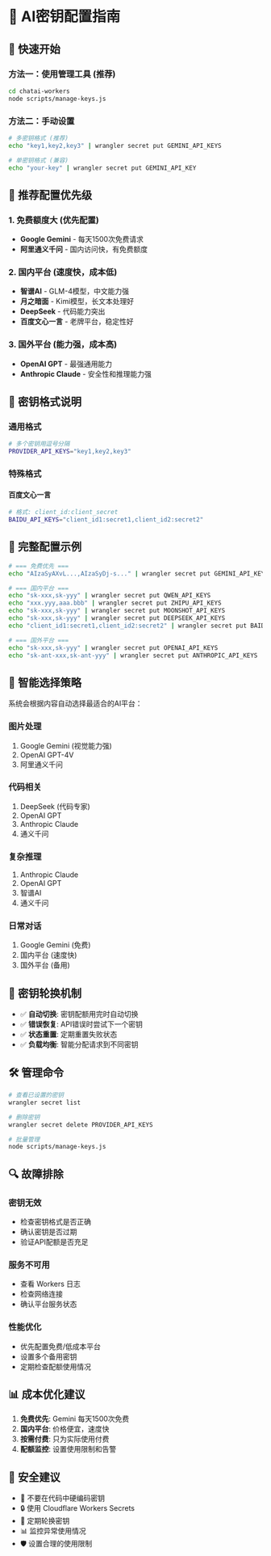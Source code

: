 # 🔑 AI密钥配置指南

## 🚀 快速开始

### 方法一：使用管理工具 (推荐)

```bash
cd chatai-workers
node scripts/manage-keys.js
```

### 方法二：手动设置

```bash
# 多密钥格式 (推荐)
echo "key1,key2,key3" | wrangler secret put GEMINI_API_KEYS

# 单密钥格式 (兼容)
echo "your-key" | wrangler secret put GEMINI_API_KEY
```

## 🌟 推荐配置优先级

### 1. 免费额度大 (优先配置)
- **Google Gemini** - 每天1500次免费请求
- **阿里通义千问** - 国内访问快，有免费额度

### 2. 国内平台 (速度快，成本低)
- **智谱AI** - GLM-4模型，中文能力强
- **月之暗面** - Kimi模型，长文本处理好
- **DeepSeek** - 代码能力突出
- **百度文心一言** - 老牌平台，稳定性好

### 3. 国外平台 (能力强，成本高)
- **OpenAI GPT** - 最强通用能力
- **Anthropic Claude** - 安全性和推理能力强

## 📝 密钥格式说明

### 通用格式
```bash
# 多个密钥用逗号分隔
PROVIDER_API_KEYS="key1,key2,key3"
```

### 特殊格式

#### 百度文心一言
```bash
# 格式: client_id:client_secret
BAIDU_API_KEYS="client_id1:secret1,client_id2:secret2"
```

## 🔧 完整配置示例

```bash
# === 免费优先 ===
echo "AIzaSyAXvL...,AIzaSyDj-s..." | wrangler secret put GEMINI_API_KEYS

# === 国内平台 ===
echo "sk-xxx,sk-yyy" | wrangler secret put QWEN_API_KEYS
echo "xxx.yyy,aaa.bbb" | wrangler secret put ZHIPU_API_KEYS
echo "sk-xxx,sk-yyy" | wrangler secret put MOONSHOT_API_KEYS
echo "sk-xxx,sk-yyy" | wrangler secret put DEEPSEEK_API_KEYS
echo "client_id1:secret1,client_id2:secret2" | wrangler secret put BAIDU_API_KEYS

# === 国外平台 ===
echo "sk-xxx,sk-yyy" | wrangler secret put OPENAI_API_KEYS
echo "sk-ant-xxx,sk-ant-yyy" | wrangler secret put ANTHROPIC_API_KEYS
```

## 🎯 智能选择策略

系统会根据内容自动选择最适合的AI平台：

### 图片处理
1. Google Gemini (视觉能力强)
2. OpenAI GPT-4V
3. 阿里通义千问

### 代码相关
1. DeepSeek (代码专家)
2. OpenAI GPT
3. Anthropic Claude
4. 通义千问

### 复杂推理
1. Anthropic Claude
2. OpenAI GPT
3. 智谱AI
4. 通义千问

### 日常对话
1. Google Gemini (免费)
2. 国内平台 (速度快)
3. 国外平台 (备用)

## 🔄 密钥轮换机制

- ✅ **自动切换**: 密钥配额用完时自动切换
- ✅ **错误恢复**: API错误时尝试下一个密钥
- ✅ **状态重置**: 定期重置失败状态
- ✅ **负载均衡**: 智能分配请求到不同密钥

## 🛠️ 管理命令

```bash
# 查看已设置的密钥
wrangler secret list

# 删除密钥
wrangler secret delete PROVIDER_API_KEYS

# 批量管理
node scripts/manage-keys.js
```

## 🔍 故障排除

### 密钥无效
- 检查密钥格式是否正确
- 确认密钥是否过期
- 验证API配额是否充足

### 服务不可用
- 查看 Workers 日志
- 检查网络连接
- 确认平台服务状态

### 性能优化
- 优先配置免费/低成本平台
- 设置多个备用密钥
- 定期检查配额使用情况

## 📊 成本优化建议

1. **免费优先**: Gemini 每天1500次免费
2. **国内平台**: 价格便宜，速度快
3. **按需付费**: 只为实际使用付费
4. **配额监控**: 设置使用限制和告警

## 🔐 安全建议

- 🚫 不要在代码中硬编码密钥
- 🔒 使用 Cloudflare Workers Secrets
- 🔄 定期轮换密钥
- 📊 监控异常使用情况
- 🛡️ 设置合理的使用限制
